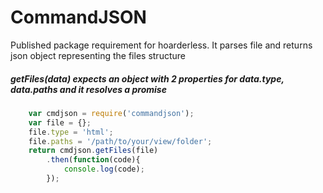 # CommandJSON
Published package requirement for hoarderless. It parses file and returns json object representing the files structure

##### getFiles(data) expects an object with 2 properties for data.type, data.paths and it resolves a promise
```javascript
	var cmdjson = require('commandjson');
	var file = {};
	file.type = 'html';
	file.paths = '/path/to/your/view/folder';
	return cmdjson.getFiles(file)
		.then(function(code){
			console.log(code);
		});
```
